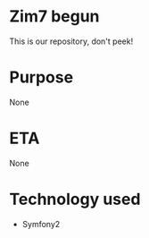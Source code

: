 Zim7 begun
==========
This is our repository, don't peek!

# Purpose #

None

# ETA #

None

# Technology used #
- Symfony2
